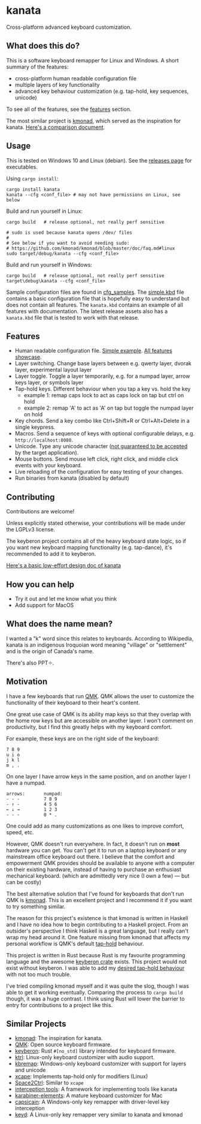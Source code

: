 # kanata

Cross-platform advanced keyboard customization.

## What does this do?

This is a software keyboard remapper for Linux and Windows. A short summary of
the features:

- cross-platform human readable configuration file
- multiple layers of key functionality
- advanced key behaviour customization (e.g. tap-hold, key sequences, unicode)

To see all of the features, see the [features](#features) section.

The most similar project is [kmonad](https://github.com/david-janssen/kmonad),
which served as the inspiration for kanata. [Here's a comparison document](./docs/kmonad_comparison.md).

## Usage

This is tested on Windows 10 and Linux (debian). See the
[releases page](https://github.com/jtroo/kanata/releases) for executables.

Using `cargo install`:

    cargo install kanata
    kanata --cfg <conf_file> # may not have permissions on Linux, see below

Build and run yourself in Linux:

    cargo build   # release optional, not really perf sensitive

    # sudo is used because kanata opens /dev/ files
    #
    # See below if you want to avoid needing sudo:
    # https://github.com/kmonad/kmonad/blob/master/doc/faq.md#linux
    sudo target/debug/kanata --cfg <conf_file>

Build and run yourself in Windows:

    cargo build   # release optional, not really perf sensitive
    target\debug\kanata --cfg <conf_file>

Sample configuration files are found in [cfg_samples](./cfg_samples). The
[simple.kbd](./cfg_samples/simple.kbd) file contains a basic configuration file
that is hopefully easy to understand but does not contain all features. The
`kanata.kbd` contains an example of all features with documentation. The latest
release assets also has a `kanata.kbd` file that is tested to work with that
release.

## Features

- Human readable configuration file. [Simple example](./cfg_samples/simple.kbd).
  [All features showcase](./cfg_samples/kanata.kbd).
- Layer switching. Change base layers between e.g. qwerty layer, dvorak layer, experimental layout layer
- Layer toggle. Toggle a layer temporarily, e.g. for a numpad layer, arrow keys layer, or symbols layer
- Tap-hold keys. Different behaviour when you tap a key vs. hold the key
  - example 1: remap caps lock to act as caps lock on tap but ctrl on hold
  - example 2: remap 'A' to act as 'A' on tap but toggle the numpad layer on hold
- Key chords. Send a key combo like Ctrl+Shift+R or Ctrl+Alt+Delete in a single keypress.
- Macros. Send a sequence of keys with optional configurable delays, e.g. `http://localhost:8080`.
- Unicode. Type any unicode character ([not guaranteed to be accepted](https://github.com/microsoft/terminal/issues/12977)
  by the target application).
- Mouse buttons. Send mouse left click, right click, and middle click events with your keyboard.
- Live reloading of the configuration for easy testing of your changes.
- Run binaries from kanata (disabled by default)

## Contributing

Contributions are welcome!

Unless explicitly stated otherwise, your contributions will be made under the
LGPLv3 license.

The keyberon project contains all of the heavy keyboard state logic, so if you
want new keyboard mapping functionality (e.g. tap-dance), it's recommended to
add it to keyberon.

[Here's a basic low-effort design doc of kanata](./docs/design.md)

## How you can help

- Try it out and let me know what you think
- Add support for MacOS

## What does the name mean?

I wanted a "k" word since this relates to keyboards. According to Wikipedia,
kanata is an indigenous Iroquoian word meaning "village" or "settlement" and is
the origin of Canada's name.

There's also PPT✧.

## Motivation

I have a few keyboards that run [QMK](https://docs.qmk.fm/#/). QMK allows the
user to customize the functionality of their keyboard to their heart's content.

One great use case of QMK is its ability map keys so that they overlap with the
home row keys but are accessible on another layer. I won't comment on
productivity, but I find this greatly helps with my keyboard comfort.

For example, these keys are on the right side of the keyboard:

    7 8 9
    u i o
    j k l
    m , .

On one layer I have arrow keys in the same position, and on another layer I
have a numpad.

    arrows:       numpad:
    - - -         7 8 9
    - ↑ -         4 5 6
    ← ↓ →         1 2 3
    - - -         0 * .

One could add as many customizations as one likes to improve comfort, speed,
etc.

However, QMK doesn't run everywhere. In fact, it doesn't run on **most**
hardware you can get. You can't get it to run on a laptop keyboard or any
mainstream office keyboard out there. I believe that the comfort and
empowerment QMK provides should be available to anyone with a computer on
their existing hardware, instead of having to purchase an enthusiast mechanical
keyboard. (which are admittedly very nice (I own a few) — but can be costly)

The best alternative solution that I've found for keyboards that don't run QMK is
[kmonad](https://github.com/david-janssen/kmonad). This is an excellent project
and I recommend it if you want to try something similar.

The reason for this project's existence is that kmonad is written in Haskell
and I have no idea how to begin contributing to a Haskell project. From an
outsider's perspective I think Haskell is a great language, but I really can't
wrap my head around it. One feature missing from kmonad that affects my
personal workflow is QMK's default
[tap-hold](https://docs.qmk.fm/#/tap_hold?id=tapping-force-hold) behaviour.

This project is written in Rust because Rust is my favourite programming
language and the awesome [keyberon crate](https://github.com/TeXitoi/keyberon)
exists. This project would not exist without keyberon. I was able to add my
[desired tap-hold behaviour](https://github.com/TeXitoi/keyberon/pull/85) with
not too much trouble.

I've tried compiling kmonad myself and it was quite the slog, though I was able
to get it working eventually. Comparing the process to `cargo build` though, it
was a huge contrast. I think using Rust will lower the barrier to entry for
contributions to a project like this.

## Similar Projects

- [kmonad](https://github.com/david-janssen/kmonad): The inspiration for kanata.
- [QMK](https://docs.qmk.fm/#/): Open source keyboard firmware.
- [keyberon](https://github.com/TeXitoi/keyberon): Rust `#[no_std]` library intended for keyboard firmware.
- [ktrl](https://github.com/ItayGarin/ktrl): Linux-only keyboard customizer with audio support.
- [kbremap](https://github.com/timokroeger/kbremap): Windows-only keyboard customizer with support for layers and unicode
- [xcape](https://github.com/alols/xcape): Implements tap-hold only for modifiers (Linux)
- [Space2Ctrl](https://github.com/r0adrunner/Space2Ctrl): Similar to `xcape`
- [interception tools](https://gitlab.com/interception/linux/tools): A framework for implementing tools like kanata
- [karabiner-elements](https://karabiner-elements.pqrs.org/): A mature keyboard customizer for Mac
- [capsicain](https://github.com/cajhin/capsicain): A Windows-only key remapper with driver-level key interception
- [keyd](https://github.com/rvaiya/keyd): A Linux-only key remapper very similar to kanata and kmonad
